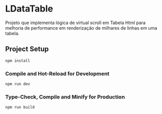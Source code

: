# LDataTable

Projeto que implementa lógica de virtual scroll em Tabela Html para melhoria de performance em renderização de milhares de linhas em uma tabela.

## Project Setup

```sh
npm install
```

### Compile and Hot-Reload for Development

```sh
npm run dev
```

### Type-Check, Compile and Minify for Production

```sh
npm run build
```
